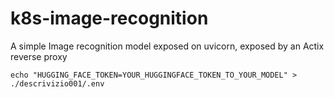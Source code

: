 # k8s-image-recognition
A simple Image recognition model exposed on uvicorn, exposed by an Actix reverse proxy

``` 
echo "HUGGING_FACE_TOKEN=YOUR_HUGGINGFACE_TOKEN_TO_YOUR_MODEL" > ./descrivizio001/.env
```